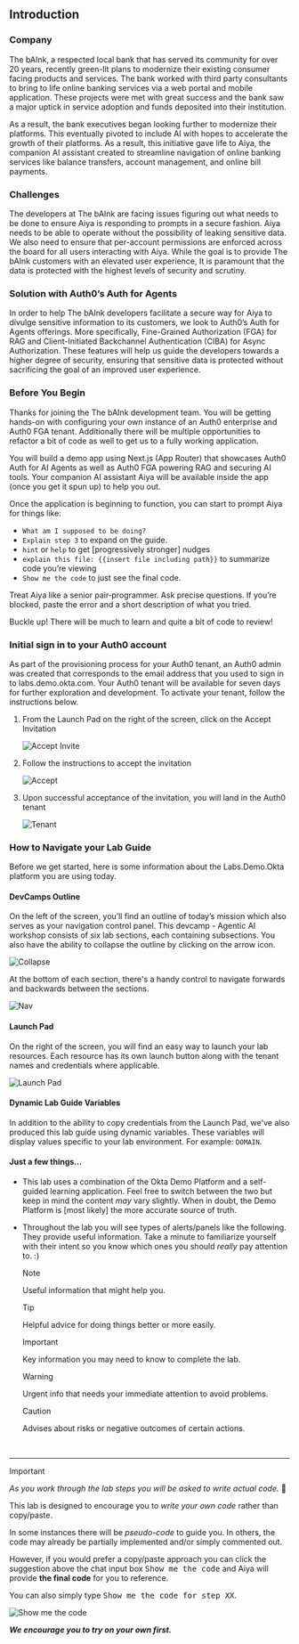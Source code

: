 ## Introduction

### Company
The bAInk, a respected local bank that has served its community for over 20 years, recently green-lit plans to modernize their existing consumer facing products and services. The bank worked with third party consultants to bring to life online banking services via a web portal and mobile application. These projects were met with great success and the bank saw a major uptick in service adoption and funds deposited into their institution. 

As a result, the bank executives began looking further to modernize their platforms. This eventually pivoted to include AI with hopes to accelerate the growth of their platforms. As a result, this initiative gave life to Aiya, the companion AI assistant created to streamline navigation of online banking services like balance transfers, account management, and online bill payments. 

### Challenges
The developers at The bAInk are facing issues figuring out what needs to be done to ensure Aiya is responding to prompts in a secure fashion. Aiya needs to be able to operate without the possibility of leaking sensitive data. We also need to ensure that per-account permissions are enforced across the board for all users interacting with Aiya. While the goal is to provide The bAInk customers with an elevated user experience, It is paramount that the data is protected with the highest levels of security and scrutiny. 

### Solution with Auth0’s Auth for Agents
In order to help The bAInk developers facilitate a secure way for Aiya to divulge sensitive information to its customers, we look to Auth0’s Auth for Agents offerings. More specifically, Fine-Grained Authorization (FGA) for RAG and Client-Initiated Backchannel Authentication (CIBA) for Async Authorization. These features will help us guide the developers towards a higher degree of security, ensuring that sensitive data is protected without sacrificing the goal of an improved user experience. 

### Before You Begin
Thanks for joining the The bAInk development team. You will be getting hands-on with configuring your own instance of an Auth0 enterprise and Auth0 FGA tenant. Additionally there will be multiple opportunities to refactor a bit of code as well to get us to a fully working application. 

You will build a demo app using Next.js (App Router) that showcases Auth0 Auth for AI Agents as well as Auth0 FGA powering RAG and securing AI tools. Your companion AI assistant Aiya will be available inside the app (once you get it spun up) to help you out.

Once the application is beginning to function, you can start to prompt Aiya for things like:

* `What am I supposed to be doing?`
* `Explain step 3` to expand on the guide.
* `hint` or `help` to get [progressively stronger] nudges
* `explain this file: {{insert file including path}}` to summarize code you’re viewing
* `Show me the code` to just see the final code.

Treat Aiya like a senior pair‑programmer. Ask precise questions. If you’re blocked, paste the error and a short description of what you tried.

Buckle up! There will be much to learn and quite a bit of code to review!

### Initial sign in to your Auth0 account
As part of the provisioning process for your Auth0 tenant, an Auth0 admin was created that corresponds to the email address that you used to sign in to labs.demo.okta.com. Your Auth0 tenant will be available for seven days for further exploration and development. To activate your tenant, follow the instructions below.

1. From the Launch Pad on the right of the screen, click on the Accept Invitation

    ![Accept Invite](./assets/images/Intro/images/1.1a.png)

2. Follow the instructions to accept the invitation

    ![Accept](./assets/images/Intro/images/1.2a.png)

3. Upon successful acceptance of the invitation, you will land in the Auth0 tenant

    ![Tenant](./assets/images/Intro/images/1.3a.png)

### How to Navigate your Lab Guide
Before we get started, here is some information about the Labs.Demo.Okta platform you are using today.

#### DevCamps Outline
On the left of the screen, you’ll find an outline of today’s mission which also serves as your navigation control panel. This devcamp - Agentic AI workshop consists of six lab sections, each containing subsections. You also have the ability to collapse the outline by clicking on the arrow icon.

![Collapse](./assets/images/Intro/images/2.1.png)

At the bottom of each section, there's a handy control to navigate forwards and backwards between the sections.

![Nav](./assets/images/Intro/images/2.2.png)

#### Launch Pad
On the right of the screen, you will find an easy way to launch your lab resources. Each resource has its own launch button along with the tenant names and credentials where applicable.

![Launch Pad](./assets/images/Intro/images/2.3.png)

#### Dynamic Lab Guide Variables
In addition to the ability to copy credentials from the Launch Pad, we've also produced this lab guide using dynamic variables. These variables will display values specific to your lab environment. For example: `DOMAIN`.

#### Just a few things...

- This lab uses a combination of the Okta Demo Platform and a self-guided learning application. Feel free to switch between the two but keep in mind the content _may_ vary slightly. When in doubt, the Demo Platform is [most likely] the more accurate source of truth.

- Throughout the lab you will see types of alerts/panels like the following. They provide useful information. Take a minute to familiarize yourself with their intent so you know which ones you should _really_ pay attention to. :)

  > [!NOTE]
  > Useful information that might help you.

  > [!Tip]
  > Helpful advice for doing things better or more easily.

  > [!Important]
  > Key information you may need to know to complete the lab.

  > [!Warning]
  > Urgent info that needs your immediate attention to avoid problems.

  > [!Caution]
  > Advises about risks or negative outcomes of certain actions.

<br>

---
> [!IMPORTANT]
> *As you work through the lab steps you will be asked to write actual code.* 🙌
>
> This lab is designed to encourage you to *write your own code* rather than copy/paste.
>
> In some instances there will be *pseudo-code* to guide you. In others, the code may already be partially implemented and/or simply commented out.
>
> However, if you would prefer a copy/paste approach you can click the suggestion above the chat input box <kbd>Show me the code</kbd> and Aiya will provide **the final code** for you to reference.
>
> You can also simply type <kbd>Show me the code for step XX</kbd>.
>
> ![Show me the code](./assets/images/show-me-the-code.png)
>
> ***We encourage you to try on your own first.***